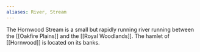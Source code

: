 ```yaml
---
aliases: River, Stream
---
```

The Hornwood Stream is a small but rapidly running river running between the [[Oakfire Plains]] and the [[Royal Woodlands]]. The hamlet of [[Hornwood]] is located on its banks.